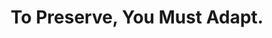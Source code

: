 ---
abstract: null
creators:
- Kinnaman, Alex
- Howard, Rachel
- Ulvestad, Deanna
date: null
document_url: https://services.phaidra.univie.ac.at/api/object/o:1422933/download
grand_parent: iPRES
institutions:
- Virginia Tech University Libraries
- University of Louisville Libraries
- Greene County Public Library
keywords: []
landing_page_url: https://phaidra.univie.ac.at/o:1422933
language: eng
layout: publication
license: All rights reserved
notes_url: null
parent: iPRES 2021
publication_type: lightning talk
size: 50452
slides_url: null
source_name: iPRES
title: To Preserve, You Must Adapt.
year: 2021
---